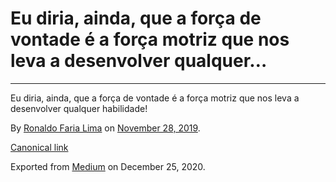 Eu diria, ainda, que a força de vontade é a força motriz que nos leva a desenvolver qualquer…
=============================================================================================

------------------------------------------------------------------------

Eu diria, ainda, que a força de vontade é a força motriz que nos leva a
desenvolver qualquer habilidade!

By
<a href="https://medium.com/@ronaldolima" class="p-author h-card">Ronaldo Faria Lima</a>
on [November 28, 2019](https://medium.com/p/33db01b69803).

<a href="https://medium.com/@ronaldolima/eu-diria-ainda-que-a-for%C3%A7a-de-vontade-%C3%A9-a-for%C3%A7a-motriz-que-nos-leva-a-desenvolver-qualquer-33db01b69803" class="p-canonical">Canonical link</a>

Exported from [Medium](https://medium.com) on December 25, 2020.
